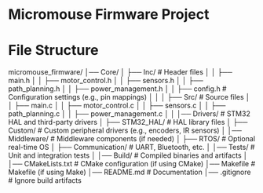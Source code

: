 # Micromouse Firmware Project

# File Structure

micromouse_firmware/
│── Core/
│   ├── Inc/                # Header files
│   │   ├── main.h
│   │   ├── motor_control.h
│   │   ├── sensors.h
│   │   ├── path_planning.h
│   │   ├── power_management.h
│   │   ├── config.h         # Configuration settings (e.g., pin mappings)
│   │
│   ├── Src/                # Source files
│   │   ├── main.c
│   │   ├── motor_control.c
│   │   ├── sensors.c
│   │   ├── path_planning.c
│   │   ├── power_management.c
│   │
│── Drivers/                # STM32 HAL and third-party drivers
│   ├── STM32_HAL/          # HAL library files
│   ├── Custom/             # Custom peripheral drivers (e.g., encoders, IR sensors)
│
│── Middleware/             # Middleware components (if needed)
│   ├── RTOS/               # Optional real-time OS
│   ├── Communication/      # UART, Bluetooth, etc.
│
│── Tests/                  # Unit and integration tests
│
│── Build/                  # Compiled binaries and artifacts
│
│── CMakeLists.txt          # CMake configuration (if using CMake)
│── Makefile                # Makefile (if using Make)
│── README.md               # Documentation
│── .gitignore              # Ignore build artifacts

